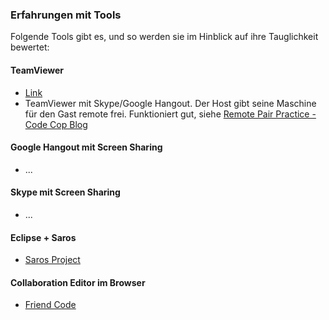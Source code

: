 ### Erfahrungen mit Tools

Folgende Tools gibt es, und so werden sie im Hinblick auf ihre Tauglichkeit bewertet:

#### TeamViewer
- [Link](http://www.teamviewer.com)
- TeamViewer mit Skype/Google Hangout. Der Host gibt seine Maschine für den Gast remote frei. Funktioniert gut, siehe [Remote Pair Practice - Code Cop Blog](http://blog.code-cop.org/2012/08/remote-pair-practice.html)

#### Google Hangout mit Screen Sharing
- ...

#### Skype mit Screen Sharing
- ...

#### Eclipse + Saros
- [Saros Project](http://www.saros-project.org/)

#### Collaboration Editor im Browser

- [Friend Code](https://friendco.de/)